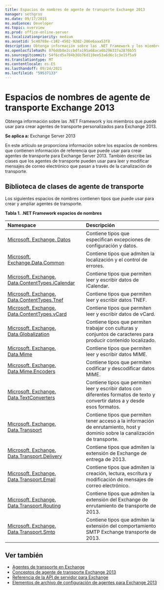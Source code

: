 ```yaml
---
title: Espacios de nombres de agente de transporte Exchange 2013
manager: sethgros
ms.date: 09/17/2015
ms.audience: Developer
ms.topic: overview
ms.prod: office-online-server
ms.localizationpriority: medium
ms.assetid: 5c40788e-c182-4502-9202-206e6aaa53f8
description: Obtenga información sobre las .NET Framework y los miembros que puede usar para crear agentes de transporte personalizados para Exchange 2013.
ms.openlocfilehash: 076ddb8e2ccbdfa195a68aca6b296337a2876b55
ms.sourcegitcommit: 54f6cd5a704b36b76d110ee53a6d6c1c3e15f5a9
ms.translationtype: MT
ms.contentlocale: es-ES
ms.lasthandoff: 09/24/2021
ms.locfileid: "59537133"
---
```

# <a name="transport-agent-namespaces-in-exchange-2013"></a>Espacios de nombres de agente de transporte Exchange 2013

Obtenga información sobre las .NET Framework y los miembros que puede usar para crear agentes de transporte personalizados para Exchange 2013.
  
**Se aplica a:** Exchange Server 2013 
  
En este artículo se proporciona información sobre los espacios de nombres que contienen información de referencia que puede usar para crear agentes de transporte para Exchange Server 2013. También describe las clases que los agentes de transporte pueden usar para leer y modificar mensajes de correo electrónico que pasan a través de la canalización de transporte.
  
## <a name="transport-agent-class-library"></a>Biblioteca de clases de agente de transporte

Los siguientes espacios de nombres contienen tipos que puede usar para crear y ampliar agentes de transporte.

**Tabla 1. .NET Framework espacios de nombres**

|**Namespace**|**Descripción**|
|:-----|:-----|
|[Microsoft. Exchange. Datos](https://msdn.microsoft.com/library/Microsoft.Exchange.Data.aspx) <br/> |Contiene tipos que especifican excepciones de configuración y datos.  <br/> |
|[Microsoft. Exchange.Data.Common](https://msdn.microsoft.com/library/Microsoft.Exchange.Data.Common.aspx) <br/> |Contiene tipos que admiten la localización y el control de errores.  <br/> |
|[Microsoft. Exchange. Data.ContentTypes.iCalendar](https://msdn.microsoft.com/library/Microsoft.Exchange.Data.ContentTypes.iCalendar.aspx) <br/> |Contiene tipos que permiten leer y escribir datos de iCalendar.  <br/> |
|[Microsoft. Exchange. Data.ContentTypes.Tnef](https://msdn.microsoft.com/library/Microsoft.Exchange.Data.ContentTypes.Tnef.aspx) <br/> |Contiene tipos que permiten leer y escribir datos TNEF.  <br/> |
|[Microsoft. Exchange. Data.ContentTypes.vCard](https://msdn.microsoft.com/library/Microsoft.Exchange.Data.ContentTypes.vCard.aspx) <br/> |Contiene tipos que permiten leer y escribir datos de vCard.  <br/> |
|[Microsoft. Exchange. Data.Globalization](https://msdn.microsoft.com/library/Microsoft.Exchange.Data.Globalization.aspx) <br/> |Contiene tipos que permiten trabajar con culturas y conjuntos de caracteres para producir contenido localizado.  <br/> |
|[Microsoft. Exchange. Data.Mime](https://msdn.microsoft.com/library/Microsoft.Exchange.Data.Mime.aspx) <br/> |Contiene tipos que permiten leer y escribir datos MIME.  <br/> |
|[Microsoft. Exchange. Data.Mime.Encoders](https://msdn.microsoft.com/library/Microsoft.Exchange.Data.Mime.Encoders.aspx) <br/> |Contiene tipos que permiten codificar y descodificar datos MIME.  <br/> |
|[Microsoft. Exchange. Data.TextConverters](https://msdn.microsoft.com/library/Microsoft.Exchange.Data.TextConverters.aspx) <br/> |Contiene tipos que permiten leer y escribir datos con diferentes formatos de texto y convertir datos a y desde esos formatos.  <br/> |
|[Microsoft. Exchange. Data.Transport](https://msdn.microsoft.com/library/Microsoft.Exchange.Data.Transport.aspx) <br/> |Contiene tipos que permiten tener acceso a la información de enrutamiento, host y dominio sobre la canalización de transporte.  <br/> |
|[Microsoft. Exchange. Data.Transport.Delivery](https://msdn.microsoft.com/library/Microsoft.Exchange.Data.Transport.Delivery.aspx) <br/> |Contiene tipos que admiten la extensión de Exchange de entrega de 2013.  <br/> |
|[Microsoft. Exchange. Data.Transport.Email](https://msdn.microsoft.com/library/Microsoft.Exchange.Data.Transport.Email.aspx) <br/> |Contiene tipos que admiten la creación, lectura, escritura y modificación de mensajes de correo electrónico.  <br/> |
|[Microsoft. Exchange. Data.Transport.Routing](https://msdn.microsoft.com/library/Microsoft.Exchange.Data.Transport.Routing.aspx) <br/> |Contiene tipos que admiten la extensión del Exchange de enrutamiento de transporte de 2013.  <br/> |
|[Microsoft. Exchange. Data.Transport.Smtp](https://msdn.microsoft.com/library/Microsoft.Exchange.Data.Transport.Smtp.aspx) <br/> |Contiene tipos que admiten la extensión del comportamiento SMTP Exchange transporte de 2013.  <br/> |
   
## <a name="see-also"></a>Ver también

- [Agentes de transporte en Exchange](transport-agents-in-exchange-2013.md)   
- [Conceptos de agente de transporte Exchange 2013](transport-agent-concepts-in-exchange-2013.md) 
- 
  [Referencia de la API de servidor para Exchange](https://msdn.microsoft.com/library/6eddd052-f59f-45b4-b846-7e53d4d7eb16%28Office.15%29.aspx)
- [Elementos de archivo de configuración de agentes para Exchange 2013](agents-configuration-file-elements-for-exchange-2013.md)
    


